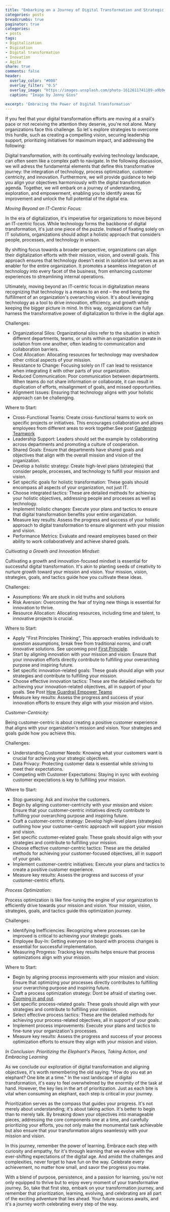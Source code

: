 ```yaml
---
title: "Embarking on a Journey of Digital Transformation and Strategic Alignment"
categories: posts
breadcrumbs: true
paginator: true
categories: 
- posts
tags:
- Digitalization
- Digization
- Digital transformation
- Inovation
- Agile
share: true
comments: false
header:
  overlay_color: "#000"
  overlay_filter: "0.5"
  overlay_image: "https://images.unsplash.com/photo-1612611741189-a9b9eb01d515?ixlib=rb-4.0.3&ixid=M3wxMjA3fDB8MHxwaG90by1wYWdlfHx8fGVufDB8fHx8fA%3D%3D&auto=format&fit=crop&w=2487&q=80"
  caption: "Image by Jonny Gios"
  
excerpt: 'Embracing the Power of Digital Transformation'
---
```

If you feel that your digital transformation efforts are moving at a snail's pace or not receiving the attention they deserve, you're not alone. Many organizations face this challenge. So let´s explore strategies to overcome this hurdle, such as creating a compelling vision, securing leadership support, prioritizing initiatives for maximum impact, and addressing the following:

Digital transformation, with its continually evolving technology landscape, can often seem like a complex path to navigate. In the following discussion, we will adress the fundamental elements that define this transformative journey: the integration of technology, process optimization, customer-centricity, and innovation. Furthermore, we will provide guidance to help you align your objectives harmoniously with the digital transformation agenda. Together, we will embark on a journey of understanding, exploration, and empowerment, enabling you to identify areas for improvement and unlock the full potential of the digital era.

*Moving Beyond an IT-Centric Focus:*

In the era of digitalization, it's imperative for organizations to move beyond an IT-centric focus. While technology forms the backbone of digital transformation, it's just one piece of the puzzle. Instead of fixating solely on IT solutions, organizations should adopt a holistic approach that considers people, processes, and technology in unison.

By shifting focus towards a broader perspective, organizations can align their digitalization efforts with their mission, vision, and overall goals. This approach ensures that technology doesn't exist in isolation but serves as an enabler for the entire organization. It promotes a seamless integration of technology into every facet of the business, from enhancing customer experiences to streamlining internal operations.

Ultimately, moving beyond an IT-centric focus in digitalization means recognizing that technology is a means to an end – the end being the fulfillment of an organization's overarching vision. It's about leveraging technology as a tool to drive innovation, efficiency, and growth while keeping the bigger picture in mind. In this way, organizations can fully harness the transformative power of digitalization to thrive in the digital age.

Challenges:

*  Organizational Silos: Organizational silos refer to the situation in which different departments, teams, or units within an organization operate in isolation from one another, often leading to communication and collaboration barriers.
*  Cost Allocation: Allocating resources for technology may overshadow other critical aspects of your mission.
*  Resistance to Change: Focusing solely on IT can lead to resistance when integrating it with other parts of your organization.
*  Reduced Communication: Poor communication between departments. When teams do not share information or collaborate, it can result in duplication of efforts, misalignment of goals, and missed opportunities.
*  Alignment Issues: Ensuring that technology aligns with your holistic approach can be challenging.

Where to Start:

*  Cross-Functional Teams: Create cross-functional teams to work on specific projects or initiatives. This encourages collaboration and allows employees from different areas to work together.See post [Gardening Teamwork](https://troi.se/posts/teamwork/)
*  Leadership Support: Leaders should set the example by collaborating across departments and promoting a culture of cooperation. 
*  Shared Goals: Ensure that departments have shared goals and objectives that align with the overall mission and vision of the organization.
*  Develop a holistic strategy: Create high-level plans (strategies) that consider people, processes, and technology to fulfill your mission and vision.
*  Set specific goals for holistic transformation: These goals should encompass all aspects of your organization, not just IT.
*  Choose integrated tactics: These are detailed methods for achieving your holistic objectives, addressing people and processes as well as technology.
*  Implement holistic changes: Execute your plans and tactics to ensure that digital transformation benefits your entire organization.
*  Measure key results: Assess the progress and success of your holistic approach to digital transformation to ensure alignment with your mission and vision.
*  Performance Metrics: Evaluate and reward employees based on their ability to work collaboratively and achieve shared goals.

*Cultivating a Growth and Innovation Mindset:*

Cultivating a growth and innovation-focused mindset is essential for successful digital transformation. It's akin to planting seeds of creativity to nurture growth toward your mission and vision. Your mission, vision, strategies, goals, and tactics guide how you cultivate these ideas.

Challenges:

*  Assumptions: We are stuck in old truths and solutions
*  Risk Aversion: Overcoming the fear of trying new things is essential for innovation to thrive.
*  Resource Allocation: Allocating resources, including time and talent, to innovative projects is crucial.


Where to Start:

*  Apply "First Principles Thinking”, This approach enables individuals to question assumptions, break free from traditional norms, and craft innovative solutions. See upcoming post [First Principle](https://troi.se/posts/first_principle/).
*  Start by aligning innovation with your mission and vision: Ensure that your innovation efforts directly contribute to fulfilling your overarching purpose and inspiring future.
*  Set specific innovation-related goals: These goals should align with your strategies and contribute to fulfilling your mission.
*  Choose effective innovation tactics: These are the detailed methods for achieving your innovation-related objectives, all in support of your goals. See Post [How Guardrail Empower Teams](https://troi.se/posts/guiding-principles-and-vision/)
*  Measure key results: Assess the progress and success of your innovation efforts to ensure they align with your mission and vision.

*Customer-Centricity:*

Being customer-centric is about creating a positive customer experience that aligns with your organization's mission and vision. Your strategies and goals guide how you achieve this.

Challenges:

*  Understanding Customer Needs: Knowing what your customers want is crucial for achieving your strategic objectives. 
*  Data Privacy: Protecting customer data is essential while striving to meet their expectations.
*  Competing with Customer Expectations: Staying in sync with evolving customer expectations is key to fulfilling your mission.

Where to Start:

*  Stop guessing: Ask and involve the customers.
*  Begin by aligning customer-centricity with your mission and vision: Ensure that your customer-centric initiatives directly contribute to fulfilling your overarching purpose and inspiring future.
*  Craft a customer-centric strategy: Develop high-level plans (strategies) outlining how your customer-centric approach will support your mission and vision.
*  Set specific customer-related goals: These goals should align with your strategies and contribute to fulfilling your mission.
*  Choose effective customer-centric tactics: These are the detailed methods for achieving your customer-focused objectives, all in support of your goals.
*  Implement customer-centric initiatives: Execute your plans and tactics to create a positive customer experience.
*  Measure key results: Assess the progress and success of your customer-centric efforts.

*Process Optimization:*

Process optimization is like fine-tuning the engine of your organization to efficiently drive towards your mission and vision. Your mission, vision, strategies, goals, and tactics guide this optimization journey.

Challenges:

*  Identifying Inefficiencies: Recognizing where processes can be improved is critical to achieving your strategic goals.
* Employee Buy-In: Getting everyone on board with process changes is essential for successful implementation.
*  Measuring Progress: Tracking key results helps ensure that process optimizations align with your mission.

Where to Start:

*  Begin by aligning process improvements with your mission and vision: Ensure that optimizing your processes directly contributes to fulfilling your overarching purpose and inspiring future.
*  Craft a process optimization strategy: Dont be afraid of starting over. [Zooming in and out](https://troi.se/posts/zooming/).
*  Set specific process-related goals: These goals should align with your strategies and contribute to fulfilling your mission.
*  Select effective process tactics: These are the detailed methods for achieving your process-related objectives, all in support of your goals.
*  Implement process improvements: Execute your plans and tactics to fine-tune your organization's processes.
*  Measure key results: Assess the progress and success of your process optimization efforts to ensure they align with your mission and vision.

*In Conclusion: Prioritizing the Elephant's Pieces, Taking Action, and Embracing Learning*

As we conclude our exploration of digital transformation and aligning objectives, it's worth remembering the old saying: "How do you eat an elephant? One bite at a time." In the vast landscape of digital transformation, it's easy to feel overwhelmed by the enormity of the task at hand. However, the key lies in the art of prioritization. Just as each bite is vital when consuming an elephant, each step is critical in
your journey.

Prioritization serves as the compass that guides your progress. It's not merely about understanding; it's about taking action. It's better to begin than to merely talk. By breaking down your objectives into manageable pieces, addressing the core components one at a time, and carefully prioritizing your efforts, you not only make the monumental task achievable but also ensure that your transformation aligns seamlessly with your mission and vision.

In this journey, remember the power of learning. Embrace each step with curiosity and empathy, for it's through learning that we evolve with the ever-shifting expectations of the digital age. And amidst the challenges and complexities, never forget to have fun on the way. Celebrate every achievement, no matter how small, and savor the progress you make.

With a blend of purpose, persistence, and a passion for learning, you're not only equipped to thrive but to enjoy every moment of your transformative journey. So, take that first step, embark on your transformation journey, and remember that prioritization, learning, evolving, and celebrating are all part of the exciting adventure that lies ahead. Your future success awaits, and it's a journey worth celebrating every step of the way.
